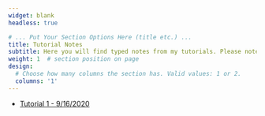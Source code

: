 ```yaml
---
widget: blank
headless: true

# ... Put Your Section Options Here (title etc.) ...
title: Tutorial Notes
subtitle: Here you will find typed notes from my tutorials. Please note that I alternated with the other TA. If you happen find any errors, please feel free to [contact me](https://davidknapik.com/#contact).
weight: 1  # section position on page
design:
  # Choose how many columns the section has. Valid values: 1 or 2.
  columns: '1'
---
```

- [Tutorial 1 - 9/16/2020](https://github.com/Dknapik/website-academic/blob/master/content/Math254/TUT_SEP16.pdf)
